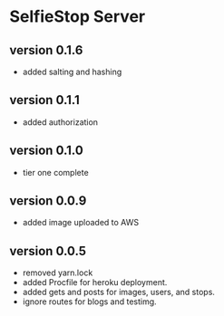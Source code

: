 # SelfieStop Server 


## version 0.1.6
- added salting and hashing

## version 0.1.1
- added authorization

## version 0.1.0
- tier one complete 

## version 0.0.9
- added image uploaded to AWS  

## version 0.0.5
- removed yarn.lock
- added Procfile for heroku deployment.
- added gets and posts for images, users, and stops.
- ignore routes for blogs and testimg. 